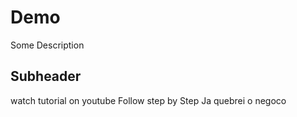 # Demo

Some Description 

## Subheader 

watch tutorial on youtube
Follow step by Step
Ja quebrei o negoco

